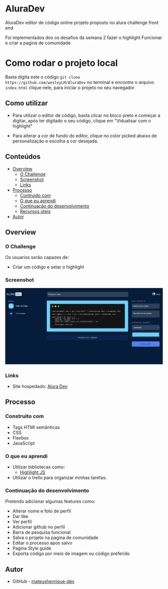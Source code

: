 # AluraDev
AluraDev editor de código online projeto proposto no alura challenge front end

Foi implementados dos os desafios da semana 2 fazer o highlight Funcionar e criar a pagina de comunidade 

# Como rodar o projeto local

Basta digita este o código `git clone https://github.com/wesleyLM/AluraDev` no terminal e encontre o arquivo `index.html` clique nele, para iniciar o projeto no seu navegador

## Como utilizar

- Para utilizar o editor de código, basta clicar no bloco preto e começar a digitar, após ter digitado o seu código, clique em "Vidualisar com o highlight" 

 - Para alterar a cor de fundo do editor, clique no color picked abaixo de personalização e escolha a cor desejada. 

## Conteúdos

- [Overview](#overview)
  - [O Challenge](#the-challenge)
  - [Screenshot](#screenshot)
  - [Links](#links)
- [Processo](#processo)
  - [Contruido com](#construido-com)
  - [O que eu aprendi](#oque-eu-aprendi)
  - [Continuação do desenvolvimento](#continuacao-do-desenvolvimento)
  - [Recursos úteis](#recursos-uteis)
- [Autor](#autor)


## Overview

### O Challenge

Os usuarios serão capazes de:

- Criar um código e setar o highlight


### Screenshot

![](./img/print-semana-dois.PNG)

### Links

- Site hospedado: [Alura Dev](https://alura-dev-git-main-wesleylm.vercel.app/)

## Processo

### Construito com

- Tags HTMl semânticas
- CSS
- Flexbox
- JavaScript

### O que eu aprendi

- Utilizar bibliotecas como:
  - [Highlight JS](https://highlightjs.org/)
- Utilizar o trello para organizar minhas tarefas.


### Continuação do desenvolvimento

Pretendo adicionar algumas features como:

- Alterar nome e foto de perfil
- Dar like
- Ver perfil
- Adicionar github no perfil
- Barra de pesquisa funcional
- Salva o projeto na pagina de comunidade
- Editar o processo apos salvo
- Pagina Style guide
- Exporta código por meio de imagem ou código preferido

## Autor

- GitHub - [mateushenrique-dev](https://github.com/wesleyLM)

